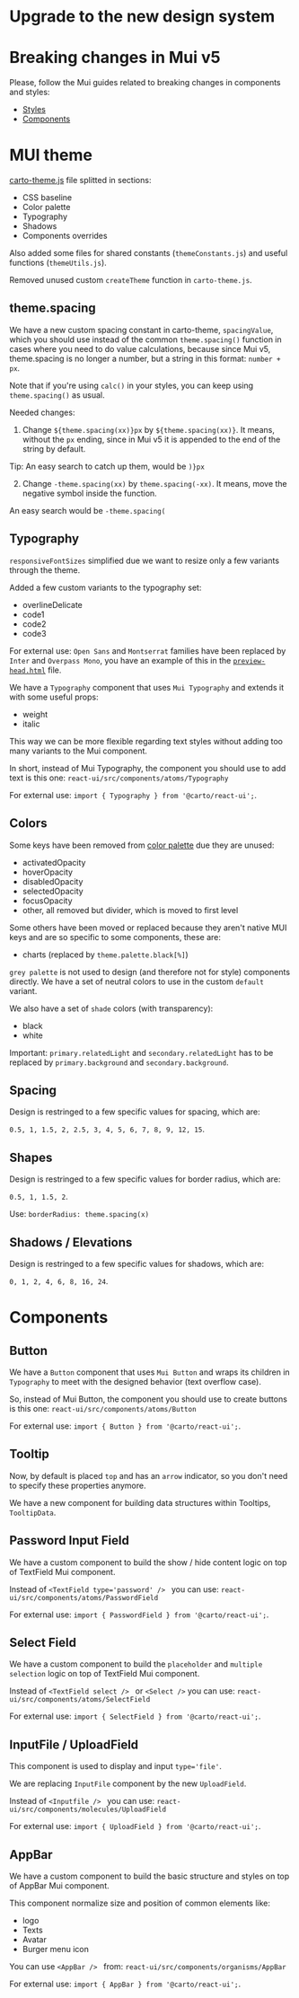 # Upgrade to the new design system

# Breaking changes in Mui v5

Please, follow the Mui guides related to breaking changes in components and styles:

- [Styles](https://mui.com/material-ui/migration/v5-style-changes/)
- [Components](https://mui.com/material-ui/migration/v5-component-changes/)

# MUI theme

[carto-theme.js](https://github.com/CartoDB/carto-react/blob/master/packages/react-ui/src/theme/carto-theme.js) file splitted in sections:

- CSS baseline
- Color palette
- Typography
- Shadows
- Components overrides

Also added some files for shared constants (`themeConstants.js`) and useful functions (`themeUtils.js`).

Removed unused custom `createTheme` function in `carto-theme.js`.

## theme.spacing

We have a new custom spacing constant in carto-theme, `spacingValue`, which you should use instead of the common `theme.spacing()` function in cases where you need to do value calculations, because since Mui v5, theme.spacing is no longer a number, but a string in this format: `number + px`.

Note that if you're using `calc()` in your styles, you can keep using `theme.spacing()` as usual.

Needed changes:

1. Change `${theme.spacing(xx)}px` by `${theme.spacing(xx)}`. It means, without the `px` ending, since in Mui v5 it is appended to the end of the string by default.

Tip: An easy search to catch up them, would be `)}px`

2. Change `-theme.spacing(xx)` by `theme.spacing(-xx)`. It means, move the negative symbol inside the function.

An easy search would be `-theme.spacing(`

## Typography

`responsiveFontSizes` simplified due we want to resize only a few variants through the theme.

Added a few custom variants to the typography set:

- overlineDelicate
- code1
- code2
- code3

For external use: `Open Sans` and `Montserrat` families have been replaced by `Inter` and `Overpass Mono`, you have an example of this in the [`preview-head.html`](https://github.com/CartoDB/carto-react/blob/master/packages/react-ui/storybook/.storybook/preview-head.html) file.

We have a `Typography` component that uses `Mui Typography` and extends it with some useful props:

- weight
- italic

This way we can be more flexible regarding text styles without adding too many variants to the Mui component.

In short, instead of Mui Typography, the component you should use to add text is this one:
`react-ui/src/components/atoms/Typography`

For external use: `import { Typography } from '@carto/react-ui';`.

## Colors

Some keys have been removed from [color palette](https://github.com/CartoDB/carto-react/tree/master/packages/react-ui/src/theme) due they are unused:

- activatedOpacity
- hoverOpacity
- disabledOpacity
- selectedOpacity
- focusOpacity
- other, all removed but divider, which is moved to first level

Some others have been moved or replaced because they aren't native MUI keys and are so specific to some components, these are:

- charts (replaced by `theme.palette.black[%]`)

`grey palette` is not used to design (and therefore not for style) components directly. We have a set of neutral colors to use in the custom `default` variant.

We also have a set of `shade` colors (with transparency):

- black
- white

Important: `primary.relatedLight` and `secondary.relatedLight` has to be replaced by `primary.background` and `secondary.background`.

## Spacing

Design is restringed to a few specific values for spacing, which are:

`0.5, 1, 1.5, 2, 2.5, 3, 4, 5, 6, 7, 8, 9, 12, 15`.

## Shapes

Design is restringed to a few specific values for border radius, which are:

`0.5, 1, 1.5, 2`.

Use: `borderRadius: theme.spacing(x)`

## Shadows / Elevations

Design is restringed to a few specific values for shadows, which are:

`0, 1, 2, 4, 6, 8, 16, 24`.

# Components

## Button

We have a `Button` component that uses `Mui Button` and wraps its children in `Typography` to meet with the designed behavior (text overflow case).

So, instead of Mui Button, the component you should use to create buttons is this one:
`react-ui/src/components/atoms/Button`

For external use: `import { Button } from '@carto/react-ui';`.

## Tooltip

Now, by default is placed `top` and has an `arrow` indicator, so you don't need to specify these properties anymore.

We have a new component for building data structures within Tooltips, `TooltipData`.

## Password Input Field

We have a custom component to build the show / hide content logic on top of TextField Mui component.

Instead of `<TextField type='password' /> ` you can use:
`react-ui/src/components/atoms/PasswordField`

For external use: `import { PasswordField } from '@carto/react-ui';`.

## Select Field

We have a custom component to build the `placeholder` and `multiple selection` logic on top of TextField Mui component.

Instead of `<TextField select /> ` or `<Select />` you can use:
`react-ui/src/components/atoms/SelectField`

For external use: `import { SelectField } from '@carto/react-ui';`.

## InputFile / UploadField

This component is used to display and input `type='file'`.

We are replacing `InputFile` component by the new `UploadField`.

Instead of `<Inputfile /> ` you can use:
`react-ui/src/components/molecules/UploadField`

For external use: `import { UploadField } from '@carto/react-ui';`.

## AppBar

We have a custom component to build the basic structure and styles on top of AppBar Mui component.

This component normalize size and position of common elements like:

- logo
- Texts
- Avatar
- Burger menu icon

You can use `<AppBar /> ` from:
`react-ui/src/components/organisms/AppBar`

For external use: `import { AppBar } from '@carto/react-ui';`.
